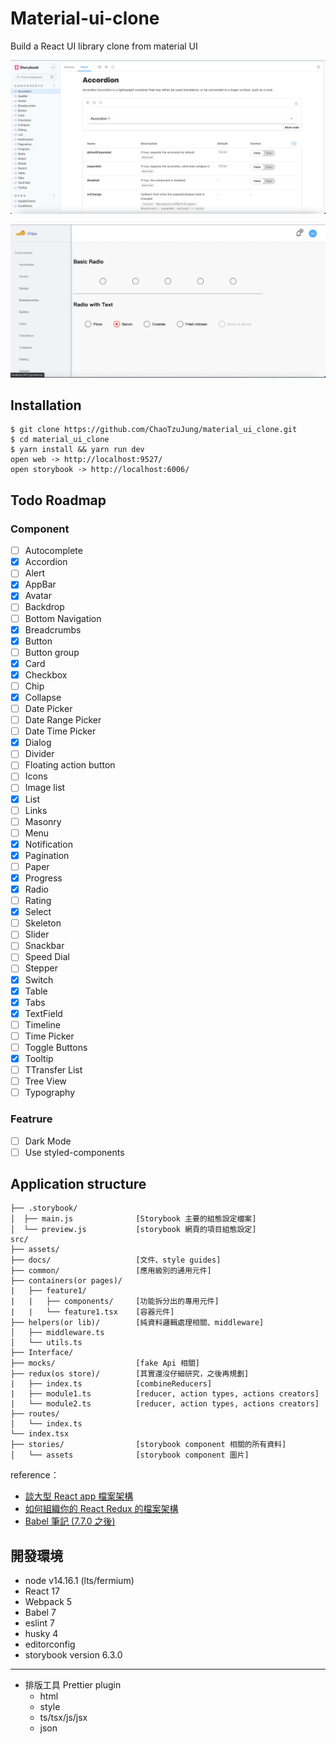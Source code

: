 # Material-ui-clone

Build a React UI library clone from material UI

![image](./assets/storybook_demo.png)

![image](./assets/web_demo.png)

## Installation

```shell
$ git clone https://github.com/ChaoTzuJung/material_ui_clone.git
$ cd material_ui_clone
$ yarn install && yarn run dev
open web -> http://localhost:9527/
open storybook -> http://localhost:6006/
```

## Todo Roadmap

### Component

- [ ] Autocomplete
- [x] Accordion
- [ ] Alert
- [x] AppBar
- [x] Avatar
- [ ] Backdrop
- [ ] Bottom Navigation
- [x] Breadcrumbs
- [x] Button
- [ ] Button group
- [x] Card
- [x] Checkbox
- [ ] Chip
- [x] Collapse
- [ ] Date Picker
- [ ] Date Range Picker
- [ ] Date Time Picker
- [x] Dialog
- [ ] Divider
- [ ] Floating action button
- [ ] Icons
- [ ] Image list
- [x] List
- [ ] Links
- [ ] Masonry
- [ ] Menu
- [x] Notification
- [x] Pagination
- [ ] Paper
- [x] Progress
- [x] Radio
- [ ] Rating
- [x] Select
- [ ] Skeleton
- [ ] Slider
- [ ] Snackbar
- [ ] Speed Dial
- [ ] Stepper
- [x] Switch
- [x] Table
- [x] Tabs
- [x] TextField
- [ ] Timeline
- [ ] Time Picker
- [ ] Toggle Buttons
- [x] Tooltip
- [ ] TTransfer List
- [ ] Tree View
- [ ] Typography

### Featrure

- [ ] Dark Mode
- [ ] Use styled-components

## Application structure

```
├── .storybook/
│  ├── main.js              [Storybook 主要的組態設定檔案]
│  └── preview.js           [storybook 網頁的項目組態設定]
src/
├── assets/
├── docs/                   [文件、style guides]
├── common/                 [應用級別的通用元件]
├── containers(or pages)/
|   ├── feature1/
|   |   ├── components/     [功能拆分出的專用元件]
|   |   └── feature1.tsx    [容器元件]
├── helpers(or lib)/        [純資料邏輯處理相關、middleware]
│   ├── middleware.ts
│   └── utils.ts
├── Interface/
├── mocks/                  [fake Api 相關]
├── redux(os store)/        [其實還沒仔細研究，之後再規劃]
|   ├── index.ts            [combineReducers]
|   ├── module1.ts          [reducer, action types, actions creators]
|   └── module2.ts          [reducer, action types, actions creators]
├── routes/
│   └── index.ts
└── index.tsx
├── stories/                [storybook component 相關的所有資料]
│   └── assets              [storybook component 圖片]
```

reference：

- [談大型 React app 檔案架構](https://medium.com/frochu/large-react-app-file-structure-b8be5b1329df)
- [如何組織你的 React Redux 的檔案架構](https://medium.com/@as790726/%E5%A6%82%E4%BD%95%E7%B5%84%E7%B9%94%E4%BD%A0%E7%9A%84-react-redux-%E7%9A%84%E6%AA%94%E6%A1%88%E6%9E%B6%E6%A7%8B-e000a1afdd1)
- [Babel 筆記 (7.7.0 之後)](https://hsuehyungtan.medium.com/babel-%E7%AD%86%E8%A8%98-7-7-0-5274be4eed93)

## 開發環境

- node v14.16.1 (lts/fermium)
- React 17
- Webpack 5
- Babel 7
- eslint 7
- husky 4
- editorconfig
- storybook version 6.3.0

---

- 排版工具 Prettier plugin
  - html
  - style
  - ts/tsx/js/jsx
  - json

